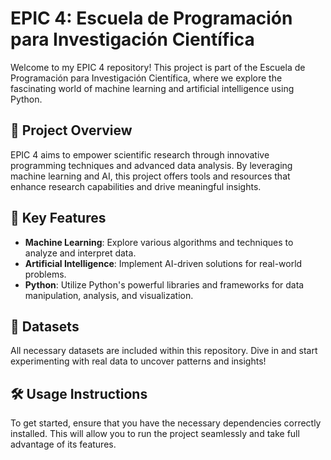 # EPIC 4: Escuela de Programación para Investigación Científica

Welcome to my EPIC 4 repository! This project is part of the Escuela de Programación para Investigación Científica, where we explore the fascinating world of machine learning and artificial intelligence using Python.

## 🚀 Project Overview

EPIC 4 aims to empower scientific research through innovative programming techniques and advanced data analysis. By leveraging machine learning and AI, this project offers tools and resources that enhance research capabilities and drive meaningful insights.

## 🌟 Key Features

- **Machine Learning**: Explore various algorithms and techniques to analyze and interpret data.
- **Artificial Intelligence**: Implement AI-driven solutions for real-world problems.
- **Python**: Utilize Python's powerful libraries and frameworks for data manipulation, analysis, and visualization.

## 📂 Datasets

All necessary datasets are included within this repository. Dive in and start experimenting with real data to uncover patterns and insights!

## 🛠️ Usage Instructions

To get started, ensure that you have the necessary dependencies correctly installed. This will allow you to run the project seamlessly and take full advantage of its features.

